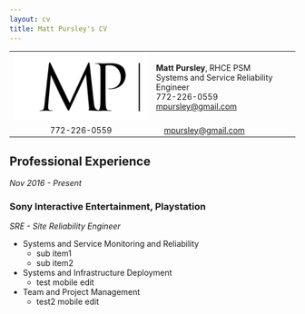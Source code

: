 ```yaml
---
layout: cv
title: Matt Pursley's CV
---
```


<center><table width="600">
  <tr>
    <td align="right">
      <img src="assets/matt pursley resume logo v2 cropped.png" width="300">
    </td>
    <td align="left">
      <b>Matt Pursley</b>, RHCE PSM<br>
      Systems and Service Reliability Engineer<br>
      <div id="webaddress">
        <i class="fi-telephone"></i>772-226-0559<br>
        <i class="fi-mail"></i> 
        <a href="mailto:mpursley@gmail.com">mpursley@gmail.com</a> 
      </div> 
    </td>
  </tr>
  <tr>
    <td align="right"> 
      <div id="webaddress"><i class="fi-telephone"></i>772-226-0559
        &nbsp;&nbsp;&nbsp;&nbsp;&nbsp;&nbsp;&nbsp;&nbsp;&nbsp;&nbsp;&nbsp;&nbsp;&nbsp;&nbsp;&nbsp;&nbsp;</div> 
    </td>
    <td align="left"> 
      <div id="webaddress"><i class="fi-mail" style="margin-left:1em"></i> 
      <a href="mailto:mpursley@gmail.com">mpursley@gmail.com</a> 
      </div> 
    </td>
  </tr>
</table>
</center>

## Professional Experience

_Nov 2016 - Present_
### __Sony Interactive Entertainment, Playstation__
_SRE - Site Reliability Engineer_

* Systems and Service Monitoring and Reliability
  * sub item1
  * sub item2
* Systems and Infrastructure Deployment
  * test mobile edit
* Team and Project Management
  * test2 mobile edit
